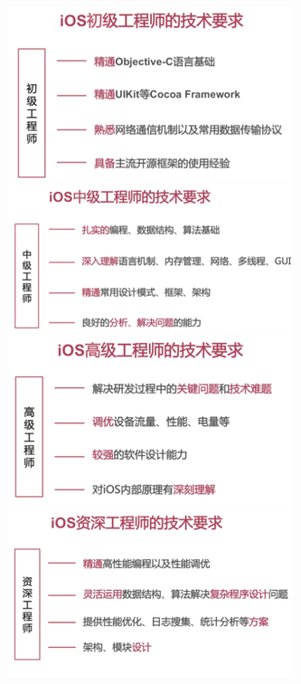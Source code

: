 
![sd-02-01](image/sd-02-01.png)
![sd-02-02](image/sd-02-02.png)
![sd-02-03](image/sd-02-03.png)
![sd-02-04](image/sd-02-04.png)
